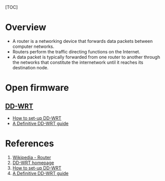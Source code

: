 [TOC]

# Overview
- A router is a networking device that forwards data packets between computer networks.
- Routers perform the traffic directing functions on the Internet.
- A data packet is typically forwarded from one router to another through the networks that constitute the internetwork until it reaches its destination node.

# Open firmware
## [DD-WRT][2]
- [How to set-up DD-WRT][3]
- [A Definitive DD-WRT guide][4]

# References
1. [Wikipedia - Router][1]
2. [DD-WRT homepage][2]
3. [How to set-up DD-WRT][3]
4. [A Definitive DD-WRT guide][4]

[1]: https://en.wikipedia.org/wiki/Router_(computing) "Wikipedia - Router"
[2]: http://www.dd-wrt.com/site/index "DD-WRT homepage"
[3]: https://www.bestvpn.com/blog/9688/how-to-set-up-dd-wrt/ "How to set-up DD-WRT"
[4]: https://www.bestvpn.com/dd-wrt/ "A definitive DD-WRT guide"

